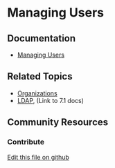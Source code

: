 # Managing Users

## Documentation

* [Managing Users](https://portal.liferay.dev/docs/7-2/user/-/knowledge_base/u/managing-users)

## Related Topics

* [Organizations](https://portal.liferay.dev/docs/7-2/user/-/knowledge_base/u/organizations)
* [LDAP](https://portal.liferay.dev/docs/7-1/deploy/-/knowledge_base/d/ldap), (Link to 7.1 docs)


## Community Resources


### Contribute

[Edit this file on github](https://github.com/olafk/controlpanel-documentation-docs/blob/master/md/72en/com_liferay_users_admin_web_portlet_UsersAdminPortlet/view-all-users.md)
